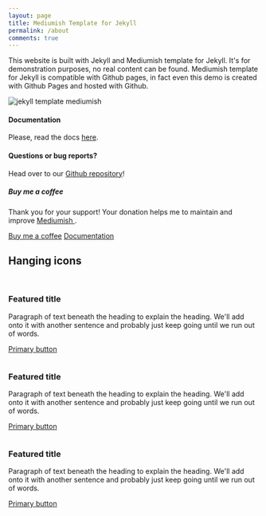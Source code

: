 ```yaml
---
layout: page
title: Mediumish Template for Jekyll
permalink: /about
comments: true
---
```


<div class="row justify-content-between">
<div class="col-md-8 pr-5">

<p>This website is built with Jekyll and Mediumish template for Jekyll. It's for demonstration purposes, no real content can be found. Mediumish template for Jekyll is compatible with Github pages, in fact even this demo is created with Github Pages and hosted with Github.</p>

<p class="mb-5"><img class="shadow-lg" src="{{site.baseurl}}/assets/images/mediumish-jekyll-template.png" alt="jekyll template mediumish" /></p>
<h4>Documentation</h4>

<p>Please, read the docs <a href="https://bootstrapstarter.com/bootstrap-templates/template-mediumish-bootstrap-jekyll/">here</a>.</p>

<h4>Questions or bug reports?</h4>

<p>Head over to our <a href="https://github.com/wowthemesnet/mediumish-theme-jekyll">Github repository</a>!</p>

</div>

<div class="col-md-4">

<div class="sticky-top sticky-top-80">
<h5>Buy me a coffee</h5>

<p>Thank you for your support! Your donation helps me to maintain and improve <a target="_blank" href="https://github.com/wowthemesnet/mediumish-theme-jekyll">Mediumish <i class="fab fa-github"></i></a>.</p>

<a target="_blank" href="https://www.wowthemes.net/donate/" class="btn btn-danger">Buy me a coffee</a> <a target="_blank" href="https://bootstrapstarter.com/bootstrap-templates/template-mediumish-bootstrap-jekyll/" class="btn btn-warning">Documentation</a>

<div class="container px-4 py-5" id="hanging-icons">
    <h2 class="pb-2 border-bottom">Hanging icons</h2>
    <div class="row g-4 py-5 row-cols-1 row-cols-lg-3">
      <div class="col d-flex align-items-start">
        <div class="icon-square text-body-emphasis bg-body-secondary d-inline-flex align-items-center justify-content-center fs-4 flex-shrink-0 me-3">
          <svg class="bi" width="1em" height="1em"><use xlink:href="#toggles2"></use></svg>
        </div>
        <div>
          <h3 class="fs-2 text-body-emphasis">Featured title</h3>
          <p>Paragraph of text beneath the heading to explain the heading. We'll add onto it with another sentence and probably just keep going until we run out of words.</p>
          <a href="#" class="btn btn-primary">
            Primary button
          </a>
        </div>
      </div>
      <div class="col d-flex align-items-start">
        <div class="icon-square text-body-emphasis bg-body-secondary d-inline-flex align-items-center justify-content-center fs-4 flex-shrink-0 me-3">
          <svg class="bi" width="1em" height="1em"><use xlink:href="#cpu-fill"></use></svg>
        </div>
        <div>
          <h3 class="fs-2 text-body-emphasis">Featured title</h3>
          <p>Paragraph of text beneath the heading to explain the heading. We'll add onto it with another sentence and probably just keep going until we run out of words.</p>
          <a href="#" class="btn btn-primary">
            Primary button
          </a>
        </div>
      </div>
      <div class="col d-flex align-items-start">
        <div class="icon-square text-body-emphasis bg-body-secondary d-inline-flex align-items-center justify-content-center fs-4 flex-shrink-0 me-3">
          <svg class="bi" width="1em" height="1em"><use xlink:href="#tools"></use></svg>
        </div>
        <div>
          <h3 class="fs-2 text-body-emphasis">Featured title</h3>
          <p>Paragraph of text beneath the heading to explain the heading. We'll add onto it with another sentence and probably just keep going until we run out of words.</p>
          <a href="#" class="btn btn-primary">
            Primary button
          </a>
        </div>
      </div>
    </div>
  </div>

</div>
</div>
</div>
